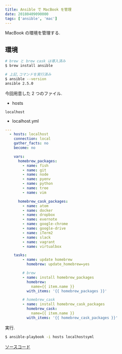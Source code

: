 ```yaml
---
title: Ansible で MacBook を管理
date: 20180409090000
tags: ['ansible', 'mac']
---
```


MacBook の環境を管理する.

## 環境
```bash
# brew と brew cask は導入済み
$ brew install ansible

# 上記,コマンドを実行済み
$ ansible --version
ansible 2.5.0
```

今回用意した 2 つのファイル.

- hosts
```hosts
localhost
```

- localhost.yml
```yaml
---
  - hosts: localhost
    connection: local
    gather_facts: no
    become: no

    vars:
      homebrew_packages:
        - name: fish
        - name: git
        - name: node
        - name: pyenv
        - name: python
        - name: tree
        - name: vim

      homebrew_cask_packages:
        - name: atom
        - name: docker
        - name: dropbox
        - name: evernote
        - name: google-chrome
        - name: google-drive
        - name: iTerm2
        - name: slack
        - name: vagrant
        - name: virtualbox

    tasks:
        - name: update homebrew
          homebrew: update_homebrew=yes

        # brew
        - name: install homebrew_packages
          homebrew:
            name={{ item.name }}
          with_items: '{{ homebrew_packages }}'

        # homebrew_cask
        - name: install homebrew_cask_packages
          homebrew_cask:
            name={{ item.name }}
          with_items: '{{ homebrew_cask_packages }}'
```

実行.
```bash
$ ansible-playbook -i hosts localhostsyml
```

[ソースコード](https://github.com/ritarock/dotfiles/tree/master/.macbook-provisioning)
